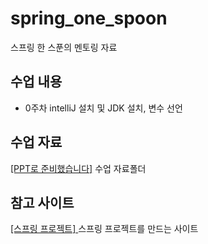 # spring_one_spoon
스프링 한 스푼의 멘토링 자료
## 수업 내용
- 0주차 intelliJ 설치 및 JDK 설치, 변수 선언
## 수업 자료
[[PPT로 준비했습니다]](https://github.com/pss214/spring_one_spoon/tree/main/ppt) 수업 자료폴더
## 참고 사이트
[ [스프링 프로젝트] ](https://start.spring.io/) 스프링 프로젝트를 만드는 사이트
